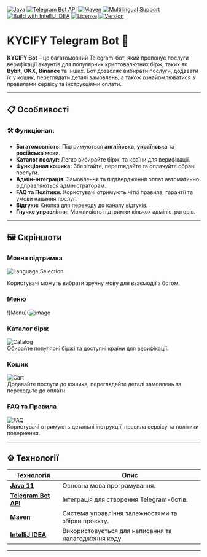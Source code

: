 [![Java](https://img.shields.io/badge/Java-11-blue?style=flat-square&logo=java)](https://www.java.com/)
[![Telegram Bot API](https://img.shields.io/badge/Telegram%20Bot%20API-5.7-blue?style=flat-square&logo=telegram)](https://core.telegram.org/bots/api)
[![Maven](https://img.shields.io/badge/Maven-3.8.6-orange?style=flat-square&logo=apache-maven)](https://maven.apache.org/)
[![Multilingual Support](https://img.shields.io/badge/Multilingual-English%2C%20Ukrainian%2C%20Russian-green?style=flat-square)](https://github.com/)
[![Build with IntelliJ IDEA](https://img.shields.io/badge/IDE-IntelliJ%20IDEA-blueviolet?style=flat-square&logo=intellij-idea)](https://www.jetbrains.com/idea/)
[![License](https://img.shields.io/badge/License-MIT-green?style=flat-square)](https://opensource.org/licenses/MIT)
[![Version](https://img.shields.io/badge/Version-1.0.0-brightgreen?style=flat-square)](https://github.com/)


# KYCIFY Telegram Bot 🚀  

**KYCIFY Bot** – це багатомовний Telegram-бот, який пропонує послуги верифікації акаунтів для популярних криптовалютних бірж, таких як **Bybit**, **OKX**, **Binance** та інших. Бот дозволяє вибирати послуги, додавати їх у кошик, переглядати деталі замовлень, а також ознайомлюватися з правилами сервісу та інструкціями оплати.  

---

## 📋 **Особливості**

### 🛠️ **Функціонал:**
- **Багатомовність:** Підтримуються **англійська**, **українська** та **російська** мови.  
- **Каталог послуг:** Легко вибирайте біржі та країни для верифікації.  
- **Функціонал кошика:** Зберігайте, переглядайте та оплачуйте обрані послуги.  
- **Адмін-інтеграція:** Замовлення та підтвердження оплат автоматично відправляються адміністраторам.  
- **FAQ та Політики:** Користувачі отримують чіткі правила, гарантії та умови надання послуг.  
- **Відгуки:** Кнопка для переходу до каналу відгуків.  
- **Гнучке управління:** Можливість підтримки кількох адміністраторів.

---

## 🖼️ **Скріншоти**  

### **Мовна підтримка**  
![Language Selection](![image](https://github.com/user-attachments/assets/c9a224cf-462f-4239-b754-86d338d7546a))

Користувачі можуть вибрати зручну мову для взаємодії з ботом.

### **Меню**  
![Menu](![image](![image](https://github.com/user-attachments/assets/8804c903-9ca6-4391-a8bb-48d79fb68f43))



### **Каталог бірж**  
![Catalog](![image](https://github.com/user-attachments/assets/9001861e-04a5-4255-8a7b-fedbbf92dcd9))  
Обирайте популярні біржі та доступні країни для верифікації.

### **Кошик**  
![Cart](![image](https://github.com/user-attachments/assets/7e9cdec6-cb00-40c7-856a-630d54544753))  
Додавайте послуги до кошика, переглядайте деталі замовлень та переходьте до оплати.

### **FAQ та Правила**  
![FAQ](![image](https://github.com/user-attachments/assets/d0ae358f-9a70-4395-9205-a11ef1cc496e)
)  
Користувачі отримують детальні інструкції, правила сервісу та політики повернення.

---

## ⚙️ **Технології**  

| **Технологія**       | **Опис**                                                                 |
|-----------------------|-------------------------------------------------------------------------|
| [**Java 11**](https://www.java.com/) | Основна мова програмування.                                     |
| [**Telegram Bot API**](https://core.telegram.org/bots/api) | Інтеграція для створення Telegram-ботів.                        |
| [**Maven**](https://maven.apache.org/) | Система управління залежностями та збірки проєкту.             |
| [**IntelliJ IDEA**](https://www.jetbrains.com/idea/) | Використовується для написання та налагодження коду.           |

---


